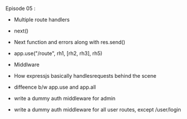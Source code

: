 Episode 05 :

- Multiple route handlers
- next()
- Next function and errors along with res.send()
- app.use("/route", rh1, [rh2, rh3], rh5)

- Middlware
- How expressjs basically handlesrequests behind the scene

- diffeence b/w app.use and app.all
- write a dummy auth middleware for admin
- write a dummy auth middleware for all user routes, except /user/login


